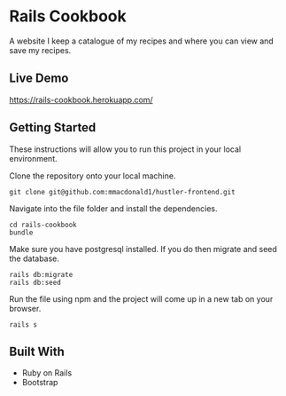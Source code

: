 # Rails Cookbook
A website I keep a catalogue of my recipes and where you can view and save my recipes.

## Live Demo
https://rails-cookbook.herokuapp.com/

## Getting Started

These instructions will allow you to run this project in your local environment.

Clone the repository onto your local machine.

```
git clone git@github.com:mmacdonald1/hustler-frontend.git
```
Navigate into the file folder and install the dependencies.

```
cd rails-cookbook
bundle
```
Make sure you have postgresql installed. If you do then migrate and seed the database.
```
rails db:migrate
rails db:seed
```
Run the file using npm and the project will come up in a new tab on your browser.

```
rails s
```
## Built With
  * Ruby on Rails
  * Bootstrap

  

